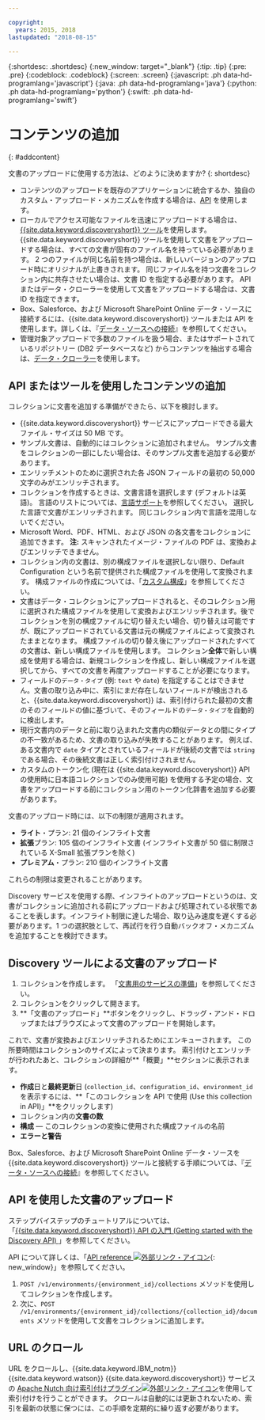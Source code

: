```yaml
---

copyright:
  years: 2015, 2018
lastupdated: "2018-08-15"

---
```


{:shortdesc: .shortdesc}
{:new_window: target="_blank"}
{:tip: .tip}
{:pre: .pre}
{:codeblock: .codeblock}
{:screen: .screen}
{:javascript: .ph data-hd-programlang='javascript'}
{:java: .ph data-hd-programlang='java'}
{:python: .ph data-hd-programlang='python'}
{:swift: .ph data-hd-programlang='swift'}

# コンテンツの追加
{: #addcontent}

文書のアップロードに使用する方法は、どのように決めますか?
{: shortdesc}

-   コンテンツのアップロードを既存のアプリケーションに統合するか、独自のカスタム・アップロード・メカニズムを作成する場合は、[API](/docs/services/discovery/getting-started.html) を使用します。
-   ローカルでアクセス可能なファイルを迅速にアップロードする場合は、[{{site.data.keyword.discoveryshort}} ツール](/docs/services/discovery/getting-started-tool.html)を使用します。
    {{site.data.keyword.discoveryshort}} ツールを使用して文書をアップロードする場合は、すべての文書が固有のファイル名を持っている必要があります。 2 つのファイルが同じ名前を持つ場合は、新しいバージョンのアップロード時にオリジナルが上書きされます。 同じファイル名を持つ文書をコレクション内に共存させたい場合は、文書 ID を指定する必要があります。 API またはデータ・クローラーを使用して文書をアップロードする場合は、文書 ID を指定できます。
-   Box、Salesforce、および Microsoft SharePoint Online データ・ソースに接続するには、{{site.data.keyword.discoveryshort}} ツールまたは API を使用します。詳しくは、『[データ・ソースへの接続](/docs/services/discovery/connect.html)』を参照してください。
-   管理対象アップロードで多数のファイルを扱う場合、またはサポートされているリポジトリー (DB2 データベースなど) からコンテンツを抽出する場合は、[データ・クローラー](/docs/services/discovery/data-crawler.html)を使用します。

## API またはツールを使用したコンテンツの追加

コレクションに文書を追加する準備ができたら、以下を検討します。

-   {{site.data.keyword.discoveryshort}} サービスにアップロードできる最大ファイル・サイズは 50 MB です。
-   サンプル文書は、自動的にはコレクションに追加されません。 サンプル文書をコレクションの一部にしたい場合は、そのサンプル文書を追加する必要があります。
-   エンリッチメントのために選択された各 JSON フィールドの最初の 50,000 文字のみがエンリッチされます。
-   コレクションを作成するときは、文書言語を選択します (デフォルトは英語)。 言語のリストについては、[言語サポート](/docs/services/discovery/language-support.html)を参照してください。 選択した言語で文書がエンリッチされます。 同じコレクション内で言語を混用しないでください。
-   Microsoft Word、PDF、HTML、および JSON の各文書をコレクションに追加できます。 **注:** スキャンされたイメージ・ファイルの PDF は、変換およびエンリッチできません。
-   コレクション内の文書は、別の構成ファイルを選択しない限り、Default Configuration という名前で提供された構成ファイルを使用して変換されます。 構成ファイルの作成については、「[カスタム構成](/docs/services/discovery/building.html#custom-configuration)」を参照してください。
-   文書はデータ・コレクションにアップロードされると、そのコレクション用に選択された構成ファイルを使用して変換およびエンリッチされます。後でコレクションを別の構成ファイルに切り替えたい場合、切り替えは可能ですが、既にアップロードされている文書は元の構成ファイルによって変換されたままとなります。 構成ファイルの切り替え後にアップロードされたすべての文書は、新しい構成ファイルを使用します。 コレクション**全体**で新しい構成を使用する場合は、新規コレクションを作成し、新しい構成ファイルを選択してから、すべての文書を再度アップロードすることが必要になります。
-   フィールドの`データ・タイプ` (例: `text` や `date`) を指定することはできません。文書の取り込み中に、索引にまだ存在しないフィールドが検出されると、{{site.data.keyword.discoveryshort}} は、索引付けられた最初の文書のそのフィールドの値に基づいて、そのフィールドの`データ・タイプ`を自動的に検出します。
-   現行文書内のデータと前に取り込まれた文書内の類似データとの間にタイプの不一致があるため、文書の取り込みが失敗することがあります。 例えば、ある文書内で `date` タイプとされているフィールドが後続の文書では `string` である場合、その後続文書は正しく索引付けされません。
-   カスタムのトークン化 (現在は {{site.data.keyword.discoveryshort}} API の使用時に日本語コレクションでのみ使用可能) を使用する予定の場合、文書をアップロードする前にコレクション用のトークン化辞書を追加する必要があります。

文書のアップロード時には、以下の制限が適用されます。

-   **ライト**・プラン: 21 個のインフライト文書
-   **拡張**プラン: 105 個のインフライト文書 (インフライト文書が 50 個に制限されている X-Small 拡張プランを除く)
-   **プレミアム**・プラン: 210 個のインフライト文書

これらの制限は変更されることがあります。 

Discovery サービスを使用する際、インフライトのアップロードというのは、文書がコレクションに追加される前にアップロードおよび処理されている状態であることを表します。インフライト制限に達した場合、取り込み速度を遅くする必要があります。1 つの選択肢として、再試行を行う自動バックオフ・メカニズムを追加することを検討できます。

## Discovery ツールによる文書のアップロード

1.  コレクションを作成します。 「[文書用のサービスの準備](/docs/services/discovery/building.html#preparing-the-service-for-your-documents)」を参照してください。
1.  コレクションをクリックして開きます。
1.  **「文書のアップロード」**ボタンをクリックし、ドラッグ・アンド・ドロップまたはブラウズによって文書のアップロードを開始します。

これで、文書が変換およびエンリッチされるためにエンキューされます。 この所要時間はコレクションのサイズによって決まります。 索引付けとエンリッチが行われたあと、コレクションの詳細が**「概要」**セクションに表示されます。

-   **作成**日と**最終更新**日 (`collection_id`、`configuration_id`、`environment_id` を表示するには、**「このコレクションを API で使用 (Use this collection in API)」**をクリックします)
-   コレクション内の**文書の数**
-   **構成** — このコレクションの変換に使用された構成ファイルの名前
-   **エラーと警告**

Box、Salesforce、および Microsoft SharePoint Online データ・ソースを {{site.data.keyword.discoveryshort}} ツールと接続する手順については、『[データ・ソースへの接続](/docs/services/discovery/connect.html)』を参照してください。


## API を使用した文書のアップロード

ステップバイステップのチュートリアルについては、「[{{site.data.keyword.discoveryshort}} API の入門 (Getting started with the Discovery API) ](/docs/services/discovery/getting-started.html)」を参照してください。

API について詳しくは、「[API reference ![外部リンク・アイコン](../../icons/launch-glyph.svg "外部リンク・アイコン")](http://www.ibm.com/watson/developercloud/discovery/api/v1/){: new_window}」を参照してください。

1.  `POST /v1/environments/{environment_id}/collections` メソッドを使用してコレクションを作成します。
1.  次に、`POST /v1/environments/{environment_id}/collections/{collection_id}/documents` メソッドを使用して文書をコレクションに追加します。

## URL のクロール

URL をクロールし、{{site.data.keyword.IBM_notm}} {{site.data.keyword.watson}} {{site.data.keyword.discoveryshort}} サービスの [Apache Nutch 向け索引付けプラグイン![外部リンク・アイコン](../../icons/launch-glyph.svg "外部リンク・アイコン")](https://github.com/IBM-Watson/nutch-indexer-discovery)を使用して索引付けを行うことができます。 クロールは自動的には更新されないため、索引を最新の状態に保つには、この手順を定期的に繰り返す必要があります。
